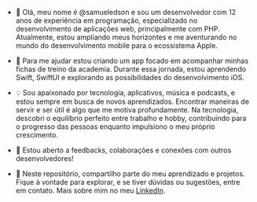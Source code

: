 - 👋 Olá, meu nome é @samueledson e sou um desenvolvedor com 12 anos de experiência em programação, especializado no desenvolvimento de aplicações web, principalmente com PHP. Atualmente, estou ampliando meus horizontes e me aventurando no mundo do desenvolvimento mobile para o ecossistema Apple.
  
- 🚀 Para me ajudar estou criando um app focado em acompanhar minhas fichas de treino da academia. Durante essa jornada, estou aprendendo Swift, SwiftUI e explorando as possibilidades do desenvolvimento iOS.
  
- 💡 Sou apaixonado por tecnologia, aplicativos, música e podcasts, e estou sempre em busca de novos aprendizados. Encontrar maneiras de servir e ser útil é algo que me motiva profundamente. Na tecnologia, descobri o equilíbrio perfeito entre trabalho e hobby, contribuindo para o progresso das pessoas enquanto impulsiono o meu próprio crescimento.
  
- 🤝 Estou aberto a feedbacks, colaborações e conexões com outros desenvolvedores!
  
- 🌟 Neste repositório, compartilho parte do meu aprendizado e projetos. Fique à vontade para explorar, e se tiver dúvidas ou sugestões, entre em contato. Mais sobre mim no meu <a href="https://www.linkedin.com/in/samueledson">LinkedIn</a>.
